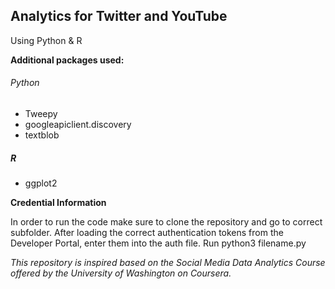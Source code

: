 ## Analytics for Twitter and YouTube 
Using Python & R

**Additional packages used:**
###### Python 
- Tweepy 
- googleapiclient.discovery
- textblob 
##### R
- ggplot2

 **Credential Information**

In order to run the code make sure to clone the repository and go to correct subfolder. 
After loading the correct authentication tokens from the Developer Portal, enter them into the auth file.
Run python3 filename.py

*This repository is inspired based on the Social Media Data Analytics Course offered by the University of Washington on Coursera.* 
